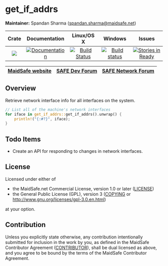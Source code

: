 # get_if_addrs

**Maintainer:** Spandan Sharma (spandan.sharma@maidsafe.net)

|Crate|Documentation|Linux/OS X|Windows|Issues|
|:---:|:-----------:|:--------:|:-----:|:----:|
|[![](http://meritbadge.herokuapp.com/ifaddrs)](https://crates.io/crates/ifaddrs)|[![Documentation](https://docs.rs/ifaddrs/badge.svg)](https://docs.rs/ifaddrs)|[![Build Status](https://travis-ci.org/maidsafe/ifaddrs.svg?branch=master)](https://travis-ci.org/maidsafe/ifaddrs)|[![Build status](https://ci.appveyor.com/api/projects/status/j773wvtxqy9eemue/branch/master?svg=true)](https://ci.appveyor.com/project/MaidSafe-QA/ifaddrs/branch/master)|[![Stories in Ready](https://badge.waffle.io/maidsafe/ifaddrs.png?label=ready&title=Ready)](https://waffle.io/maidsafe/ifaddrs)|

| [MaidSafe website](https://maidsafe.net) | [SAFE Dev Forum](https://forum.safedev.org) | [SAFE Network Forum](https://safenetforum.org) |
|:----------------------------------------:|:-------------------------------------------:|:----------------------------------------------:|

## Overview

Retrieve network interface info for all interfaces on the system.

```rust
// List all of the machine's network interfaces
for iface in get_if_addrs::get_if_addrs().unwrap() {
    println!("{:#?}", iface);
}
```

## Todo Items

  * Create an API for responding to changes in network interfaces.

## License

Licensed under either of

* the MaidSafe.net Commercial License, version 1.0 or later ([LICENSE](LICENSE))
* the General Public License (GPL), version 3 ([COPYING](COPYING) or http://www.gnu.org/licenses/gpl-3.0.en.html)

at your option.

## Contribution

Unless you explicitly state otherwise, any contribution intentionally submitted for inclusion in the
work by you, as defined in the MaidSafe Contributor Agreement ([CONTRIBUTOR](CONTRIBUTOR)), shall be
dual licensed as above, and you agree to be bound by the terms of the MaidSafe Contributor Agreement.
